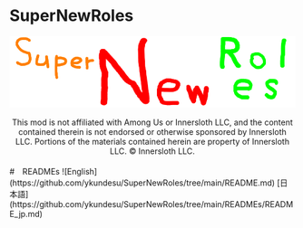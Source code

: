 # SuperNewRoles
![SNRImage](./images/SNRImage.png)

<center>
This mod is not affiliated with Among Us or Innersloth LLC, and the content contained therein is not endorsed or otherwise sponsored by Innersloth LLC. Portions of the materials contained herein are property of Innersloth LLC. © Innersloth LLC.
</center><br>
#　READMEs
![English](https://github.com/ykundesu/SuperNewRoles/tree/main/README.md)
[日本語](https://github.com/ykundesu/SuperNewRoles/tree/main/READMEs/README_jp.md)
